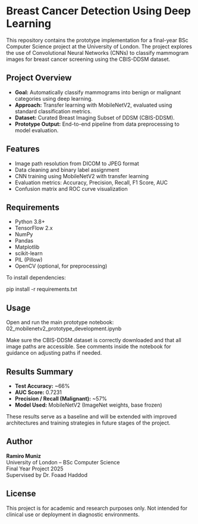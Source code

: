 # Breast Cancer Detection Using Deep Learning

This repository contains the prototype implementation for a final-year BSc Computer Science project at the University of London. The project explores the use of Convolutional Neural Networks (CNNs) to classify mammogram images for breast cancer screening using the CBIS-DDSM dataset.

## Project Overview

- **Goal:** Automatically classify mammograms into benign or malignant categories using deep learning.
- **Approach:** Transfer learning with MobileNetV2, evaluated using standard classification metrics.
- **Dataset:** Curated Breast Imaging Subset of DDSM (CBIS-DDSM).
- **Prototype Output:** End-to-end pipeline from data preprocessing to model evaluation.

## Features

- Image path resolution from DICOM to JPEG format
- Data cleaning and binary label assignment
- CNN training using MobileNetV2 with transfer learning
- Evaluation metrics: Accuracy, Precision, Recall, F1 Score, AUC
- Confusion matrix and ROC curve visualization

## Requirements

- Python 3.8+
- TensorFlow 2.x
- NumPy
- Pandas
- Matplotlib
- scikit-learn
- PIL (Pillow)
- OpenCV (optional, for preprocessing)

To install dependencies:

pip install -r requirements.txt

## Usage

Open and run the main prototype notebook:
02_mobilenetv2_prototype_development.ipynb


Make sure the CBIS-DDSM dataset is correctly downloaded and that all image paths are accessible. See comments inside the notebook for guidance on adjusting paths if needed.

## Results Summary

- **Test Accuracy:** ~66%
- **AUC Score:** 0.7231
- **Precision / Recall (Malignant):** ~57%
- **Model Used:** MobileNetV2 (ImageNet weights, base frozen)

These results serve as a baseline and will be extended with improved architectures and training strategies in future stages of the project.

## Author

**Ramiro Muniz**  
University of London – BSc Computer Science  
Final Year Project 2025  
Supervised by Dr. Foaad Haddod

## License

This project is for academic and research purposes only. Not intended for clinical use or deployment in diagnostic environments.
